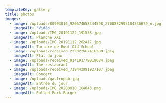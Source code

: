 ```yaml
---
templateKey: gallery
title: photos
images:
  - image: /uploads/80903016_920574658344598_2700882993184336679_n.jpg
    imageAlt: 'Vidéo '
  - image: /uploads/IMG_20191122_191538.jpg
    imageAlt: Planche XXL
  - image: /uploads/IMG_20191112_202417.jpg
    imageAlt: Tartare de Bœuf Old School
  - image: /uploads/received_239922667416288.jpeg
    imageAlt: Plat du jour
  - image: /uploads/received_914191779019684.jpeg
    imageAlt: The restaurant
  - image: /uploads/received_719443091927107.jpeg
    imageAlt: Concert
  - image: /uploads/gastropub.jpg
    imageAlt: Entrée du jour
  - image: /uploads/IMG_20200910_184843.png
    imageAlt: Pulled Pork Burger
---
```


